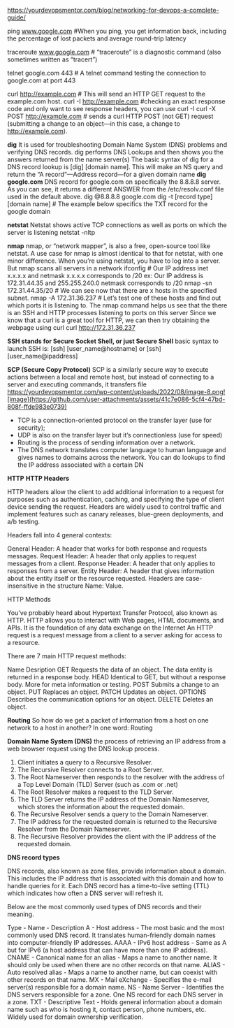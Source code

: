 https://yourdevopsmentor.com/blog/networking-for-devops-a-complete-guide/

ping www.google.com             #When you ping, you get information back, including the percentage of lost packets and average round-trip latency

traceroute www.google.com      # “traceroute” is a diagnostic command (also sometimes written as “tracert”)

telnet google.com 443         # A telnet command testing the connection to google.com at port 443

curl http://example.com     # This will send an HTTP GET request to the example.com host.
curl -I http://example.com     #checking an exact response code and only want to see response headers, you can use curl -I
curl -X POST http://example.com    # sends a curl HTTP POST (not GET) request (submitting a change to an object—in this case, a change to http://example.com).

**dig** 
It is used for troubleshooting Domain Name System (DNS) problems and verifying DNS records. dig performs DNS Lookups and then shows you the answers returned from the name server(s)
The basic syntax of dig for a DNS record lookup is [dig] [domain name]. This will make an NS query and return the “A record”—Address record—for a given domain name
**dig google.com**
DNS record for google.com on specifically the 8.8.8.8 server. As you can see, it returns a different ANSWER from the /etc/resolv.conf file used in the default above.
dig @8.8.8.8 google.com
dig -t [record type] [domain name]           # The example below specifics the TXT record for the google domain


**netstat** Netstat shows active TCP connections as well as ports on which the server is listening
netstat -nltp

**nmap**
nmap, or “network mapper”, is also a free, open-source tool like netstat. A use case for nmap is almost identical to that for netstat, with one minor difference. When you’re using netstat, you have to log into a server. But nmap scans all servers in a network
ifconfig # Our IP address inet x.x.x.x and netmask x.x.x.x corresponds to /20 ex: Our IP address is 172.31.44.35 and 255.255.240.0 netmask corresponds to /20
nmap -sn 172.31.44.35/20    # We can see now that there are x hosts in the specified subnet.
nmap -A 172.31.36.237      # Let’s test one of these hosts and find out which ports it is listening to. 
The nmap command helps us see that the there is an SSH and HTTP processes listening to ports on this server
Since we know that a curl is a great tool for HTTP, we can then try obtaining the webpage using curl
curl http://172.31.36.237 

**SSH stands for Secure Socket Shell, or just Secure Shell**
basic syntax to launch SSH is:
[ssh] [user_name@hostname] or [ssh] [user_name@ipaddress]

**SCP (Secure Copy Protocol)** SCP is a similarly secure way to execute actions between a local and remote host, but instead of connecting to a server and executing commands, it transfers file
https://yourdevopsmentor.com/wp-content/uploads/2022/08/image-8.png![image](https://github.com/user-attachments/assets/41c7e086-5cf4-47bd-808f-ffde983e0739)

- TCP is a connection-oriented protocol on the transfer layer (use for security); 
- UDP is also on the transfer layer but it’s connectionless (use for speed)
- Routing is the process of sending information over a network.
- The DNS network translates computer language to human language and gives names to domains across the network. You can do lookups to find the IP address associated with a certain DN

**HTTP**
**HTTP Headers**

HTTP headers allow the client to add additional information to a request for purposes such as authentication, caching, and specifying the type of client device sending the request. Headers are widely used to control traffic and implement features such as canary releases, blue-green deployments, and a/b testing.

Headers fall into 4 general contexts:

General Header: A header that works for both response and requests messages.
Request Header: A header that only applies to request messages from a client.
Response Header: A header that only applies to responses from a server.
Entity Header: A header that gives information about the entity itself or the resource requested.
Headers are case-insensitive in the structure Name: Value.

HTTP Methods

You’ve probably heard about Hypertext Transfer Protocol, also known as HTTP. HTTP allows you to interact with Web pages, HTML documents, and APIs. It is the foundation of any data exchange on the Internet
An HTTP request is a request message from a client to a server asking for access to a resource.

There are 7 main HTTP request methods:

Name	Desription
GET	    Requests the data of an object. The data entity is returned in a response body.
HEAD	  Identical to GET, but without a response body. More for meta information or testing.
POST	  Submits a change to an object.
PUT	    Replaces an object.
PATCH	  Updates an object.
OPTIONS	Describes the communication options for an object.
DELETE	Deletes an object.

**Routing**
So how do we get a packet of information from a host on one network to a host in another? In one word: Routing

**Domain Name System (DNS)**
the process of retrieving an IP address from a web browser request using the DNS lookup process.
1. Client initiates a query to a Recursive Resolver.
2. The Recursive Resolver connects to a Root Server.
3. The Root Nameserver then responds to the resolver with the address of a Top Level Domain (TLD) Server (such as .com or .net)
4. The Root Resolver makes a request to the TLD Server.
5. The TLD Server returns the IP address of the Domain Nameserver, which stores the information about the requested domain.
6. The Recursive Resolver sends a query to the Domain Nameserver.
7. The IP address for the requested domain is returned to the Recursive Resolver from the Domain Nameserver.
8. The Recursive Resolver provides the client with the IP address of the requested domain.

**DNS record types**

DNS records, also known as zone files, provide information about a domain. This includes the IP address that is associated with this domain and how to handle queries for it. Each DNS record has a time-to-live setting (TTL) which indicates how often a DNS server will refresh it. 

Below are the most commonly used types of DNS records and their meaning.

Type	- Name - 	Description
A	- Host address - 	The most basic and the most commonly used DNS record. It translates human-friendly domain names into computer-friendly IP addresses.
AAAA -	IPv6 host address -	Same as A but for IPv6 (a host address that can have more than one IP address).
CNAME -	Canonical name for an alias -	Maps a name to another name. It should only be used when there are no other records on that name.
ALIAS -	Auto resolved alias	- Maps a name to another name, but can coexist with other records on that name.
MX -	Mail eXchange	- Specifies the e-mail server(s) responsible for a domain name.
NS -	Name Server	- Identifies the DNS servers responsible for a zone. One NS record for each DNS server in a zone.
TXT	- Descriptive Text -	Holds general information about a domain name such as who is hosting it, contact person, phone numbers, etc. Widely used for domain ownership verification.











